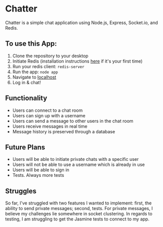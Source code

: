 # Chatter

Chatter is a simple chat application using Node.js, Express, Socket.io, and Redis.

## To use this App:
  1. Clone the repository to your desktop
  2. Initiate Redis (installation instructions [here](http://redis.io/topics/quickstart) if it's your first time)
  3. Run your redis client: `redis-server`
  4. Run the app: `node app`
  5. Navigate to [localhost](http://localhost:3000)
  6. Log in & chat!

## Functionality
  * Users can connect to a chat room
  * Users can sign up with a username
  * Users can send a message to other users in the chat room
  * Users receive messages in real time
  * Message history is preserved through a database

## Future Plans
  * Users will be able to initiate private chats with a specific user
  * Users will not be able to use a username which is already in use
  * Users will be able to sign in
  * Tests. Always more tests

## Struggles

So far, I've struggled with two features I wanted to implement: first, the ability to send private messages; second, tests. For private messages, I believe my challenges lie somewhere in socket clustering. In regards to testing, I am struggling to get the Jasmine tests to connect to my app.
